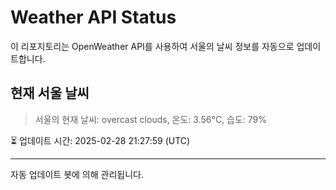 
# Weather API Status

이 리포지토리는 OpenWeather API를 사용하여 서울의 날씨 정보를 자동으로 업데이트합니다.

## 현재 서울 날씨
> 서울의 현재 날씨: overcast clouds, 온도: 3.56°C, 습도: 79%

⏳ 업데이트 시간: 2025-02-28 21:27:59 (UTC)

---
자동 업데이트 봇에 의해 관리됩니다.
